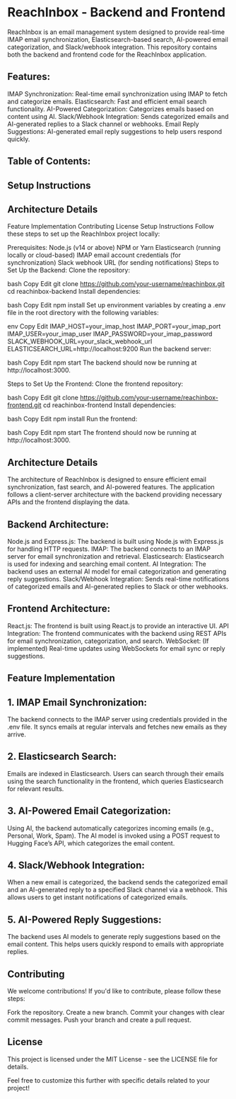 # ReachInbox - Backend and Frontend
ReachInbox is an email management system designed to provide real-time IMAP email synchronization, Elasticsearch-based search, AI-powered email categorization, and Slack/webhook integration. This repository contains both the backend and frontend code for the ReachInbox application.

## Features:
IMAP Synchronization: Real-time email synchronization using IMAP to fetch and categorize emails.
Elasticsearch: Fast and efficient email search functionality.
AI-Powered Categorization: Categorizes emails based on content using AI.
Slack/Webhook Integration: Sends categorized emails and AI-generated replies to a Slack channel or webhooks.
Email Reply Suggestions: AI-generated email reply suggestions to help users respond quickly.
## Table of Contents:
## Setup Instructions
## Architecture Details
Feature Implementation
Contributing
License
Setup Instructions
Follow these steps to set up the ReachInbox project locally:

Prerequisites:
Node.js (v14 or above)
NPM or Yarn
Elasticsearch (running locally or cloud-based)
IMAP email account credentials (for synchronization)
Slack webhook URL (for sending notifications)
Steps to Set Up the Backend:
Clone the repository:

bash
Copy
Edit
git clone https://github.com/your-username/reachinbox.git
cd reachinbox-backend
Install dependencies:

bash
Copy
Edit
npm install
Set up environment variables by creating a .env file in the root directory with the following variables:

env
Copy
Edit
IMAP_HOST=your_imap_host
IMAP_PORT=your_imap_port
IMAP_USER=your_imap_user
IMAP_PASSWORD=your_imap_password
SLACK_WEBHOOK_URL=your_slack_webhook_url
ELASTICSEARCH_URL=http://localhost:9200
Run the backend server:

bash
Copy
Edit
npm start
The backend should now be running at http://localhost:3000.

Steps to Set Up the Frontend:
Clone the frontend repository:

bash
Copy
Edit
git clone https://github.com/your-username/reachinbox-frontend.git
cd reachinbox-frontend
Install dependencies:

bash
Copy
Edit
npm install
Run the frontend:

bash
Copy
Edit
npm start
The frontend should now be running at http://localhost:3000.

## Architecture Details
The architecture of ReachInbox is designed to ensure efficient email synchronization, fast search, and AI-powered features. The application follows a client-server architecture with the backend providing necessary APIs and the frontend displaying the data.

## Backend Architecture:
Node.js and Express.js: The backend is built using Node.js with Express.js for handling HTTP requests.
IMAP: The backend connects to an IMAP server for email synchronization and retrieval.
Elasticsearch: Elasticsearch is used for indexing and searching email content.
AI Integration: The backend uses an external AI model for email categorization and generating reply suggestions.
Slack/Webhook Integration: Sends real-time notifications of categorized emails and AI-generated replies to Slack or other webhooks.
## Frontend Architecture:
React.js: The frontend is built using React.js to provide an interactive UI.
API Integration: The frontend communicates with the backend using REST APIs for email synchronization, categorization, and search.
WebSocket: (If implemented) Real-time updates using WebSockets for email sync or reply suggestions.
## Feature Implementation
## 1. IMAP Email Synchronization:
The backend connects to the IMAP server using credentials provided in the .env file.
It syncs emails at regular intervals and fetches new emails as they arrive.
## 2. Elasticsearch Search:
Emails are indexed in Elasticsearch.
Users can search through their emails using the search functionality in the frontend, which queries Elasticsearch for relevant results.
## 3. AI-Powered Email Categorization:
Using AI, the backend automatically categorizes incoming emails (e.g., Personal, Work, Spam).
The AI model is invoked using a POST request to Hugging Face’s API, which categorizes the email content.
## 4. Slack/Webhook Integration:
When a new email is categorized, the backend sends the categorized email and an AI-generated reply to a specified Slack channel via a webhook.
This allows users to get instant notifications of categorized emails.
## 5. AI-Powered Reply Suggestions:
The backend uses AI models to generate reply suggestions based on the email content.
This helps users quickly respond to emails with appropriate replies.
## Contributing
We welcome contributions! If you'd like to contribute, please follow these steps:

Fork the repository.
Create a new branch.
Commit your changes with clear commit messages.
Push your branch and create a pull request.
## License
This project is licensed under the MIT License - see the LICENSE file for details.

Feel free to customize this further with specific details related to your project!
